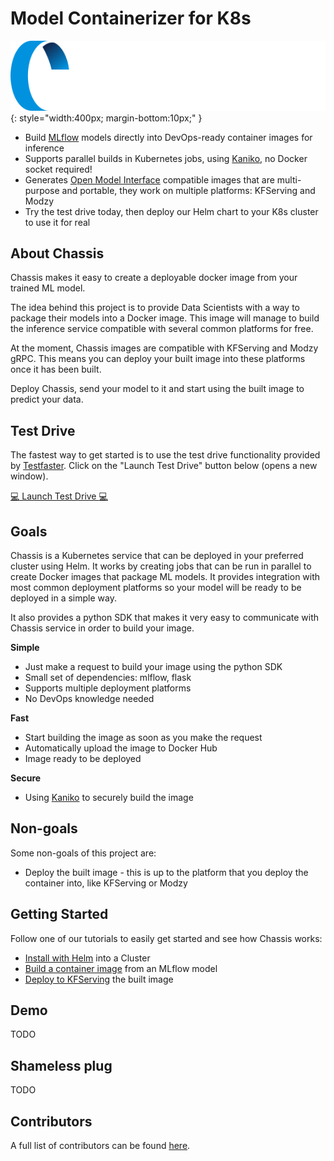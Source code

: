 # Model Containerizer for K8s

![Chassis logo](images/chassis-logo.png){: style="width:400px; margin-bottom:10px;" }

* Build [MLflow](https://mlflow.org/) models directly into DevOps-ready container images for inference
* Supports parallel builds in Kubernetes jobs, using [Kaniko](https://github.com/GoogleContainerTools/kaniko), no Docker socket required!
* Generates [Open Model Interface](https://openmodel.ml) compatible images that are multi-purpose and portable, they work on multiple platforms: KFServing and Modzy
* Try the test drive today, then deploy our Helm chart to your K8s cluster to use it for real

## About Chassis

Chassis makes it easy to create a deployable docker image from your trained ML model.

The idea behind this project is to provide Data Scientists with a way to package their models into a Docker image. This image will manage to build the inference service compatible with several common platforms for free.

At the moment, Chassis images are compatible with KFServing and Modzy gRPC. This means you can deploy your built image into these platforms once it has been built.

Deploy Chassis, send your model to it and start using the built image to predict your data.

## Test Drive

The fastest way to get started is to use the test drive functionality provided by [Testfaster](https://testfaster.ci). Click on the "Launch Test Drive" button below (opens a new window).

<a href="https://testfaster.ci/launch?embedded=true&repo=https://github.com/combinator-ml/terraform-k8s-chassis&file=examples/testfaster/.testfaster.yml" target="\_blank">:computer: Launch Test Drive :computer:</a>

## Goals

Chassis is a Kubernetes service that can be deployed in your preferred cluster using Helm. It works by creating jobs that can be run in parallel to create Docker images that package ML models. It provides integration with most common deployment platforms so your model will be ready to be deployed in a simple way.

It also provides a python SDK that makes it very easy to communicate with Chassis service in order to build your image.

**Simple**

- Just make a request to build your image using the python SDK
- Small set of dependencies: mlflow, flask
- Supports multiple deployment platforms
- No DevOps knowledge needed

**Fast**

- Start building the image as soon as you make the request
- Automatically upload the image to Docker Hub
- Image ready to be deployed

**Secure**

- Using [Kaniko](https://github.com/GoogleContainerTools/kaniko/) to securely build the image

## Non-goals

Some non-goals of this project are:

- Deploy the built image - this is up to the platform that you deploy the container into, like KFServing or Modzy

## Getting Started

Follow one of our tutorials to easily get started and see how Chassis works:

- [Install with Helm](tutorials/devops-deploy.md) into a Cluster
- [Build a container image](tutorials/ds-connect) from an MLflow model
- [Deploy to KFServing](tutorials/ds-deploy.md) the built image

## Demo

TODO

## Shameless plug

TODO

## Contributors

A full list of contributors can be found [here](https://github.com/modzy/chassis/graphs/contributors).
